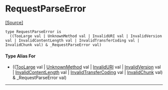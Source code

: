 # RequestParseError
<span class="source-link">[[Source]](src/http_server/request_parser.md#L28)</span>
```pony
type RequestParseError is
  ((TooLarge val | UnknownMethod val | InvalidURI val | InvalidVersion val | InvalidContentLength val | InvalidTransferCoding val | InvalidChunk val) & _RequestParseError val)
```

#### Type Alias For

* (([TooLarge](http_server-TooLarge.md) val | [UnknownMethod](http_server-UnknownMethod.md) val | [InvalidURI](http_server-InvalidURI.md) val | [InvalidVersion](http_server-InvalidVersion.md) val | [InvalidContentLength](http_server-InvalidContentLength.md) val | [InvalidTransferCoding](http_server-InvalidTransferCoding.md) val | [InvalidChunk](http_server-InvalidChunk.md) val) & _RequestParseError val)

---

